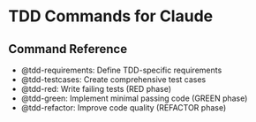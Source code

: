 # TDD Commands for Claude

## Command Reference
- @tdd-requirements: Define TDD-specific requirements
- @tdd-testcases: Create comprehensive test cases
- @tdd-red: Write failing tests (RED phase)
- @tdd-green: Implement minimal passing code (GREEN phase)
- @tdd-refactor: Improve code quality (REFACTOR phase)
